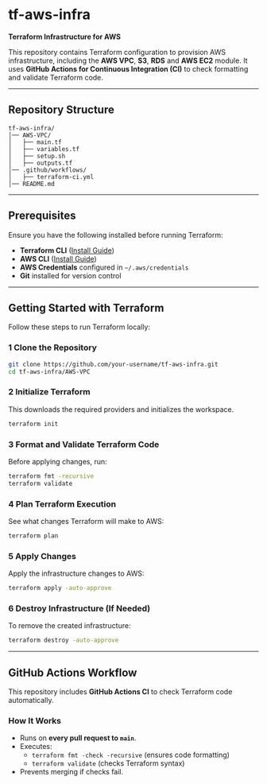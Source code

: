#  tf-aws-infra
**Terraform Infrastructure for AWS**  

This repository contains Terraform configuration to provision AWS infrastructure, including the **AWS VPC**, **S3**, **RDS** and **AWS EC2** module. It uses **GitHub Actions for Continuous Integration (CI)** to check formatting and validate Terraform code.

---

## Repository Structure
```
tf-aws-infra/
│── AWS-VPC/
│   ├── main.tf
│   ├── variables.tf
│   ├── setup.sh
│   ├── outputs.tf
│── .github/workflows/
│   ├── terraform-ci.yml
│── README.md
```

---

## Prerequisites
Ensure you have the following installed before running Terraform:
- **Terraform CLI** ([Install Guide](https://developer.hashicorp.com/terraform/tutorials/aws-get-started/install-cli))
- **AWS CLI** ([Install Guide](https://docs.aws.amazon.com/cli/latest/userguide/install-cliv2.html))
- **AWS Credentials** configured in `~/.aws/credentials`
- **Git** installed for version control

---

## Getting Started with Terraform
Follow these steps to run Terraform locally:

### 1️ Clone the Repository
```bash
git clone https://github.com/your-username/tf-aws-infra.git
cd tf-aws-infra/AWS-VPC
```

### 2️ Initialize Terraform
This downloads the required providers and initializes the workspace.
```bash
terraform init
```

### 3️ Format and Validate Terraform Code
Before applying changes, run:
```bash
terraform fmt -recursive
terraform validate
```

### 4️ Plan Terraform Execution
See what changes Terraform will make to AWS:
```bash
terraform plan
```

### 5️ Apply Changes
Apply the infrastructure changes to AWS:
```bash
terraform apply -auto-approve
```

### 6️ Destroy Infrastructure (If Needed)
To remove the created infrastructure:
```bash
terraform destroy -auto-approve
```

---

## GitHub Actions Workflow
This repository includes **GitHub Actions CI** to check Terraform code automatically.

### How It Works
- Runs on **every pull request to `main`**.
- Executes:
  - `terraform fmt -check -recursive` (ensures code formatting)
  - `terraform validate` (checks Terraform syntax)
- Prevents merging if checks fail.
